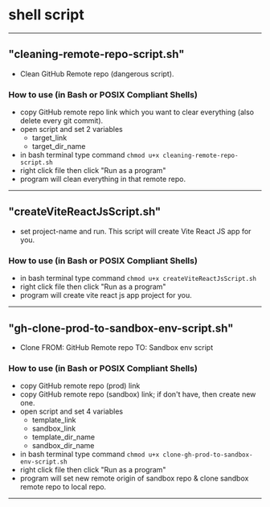 # shell script
---

## "cleaning-remote-repo-script.sh"
- Clean GitHub Remote repo (dangerous script).
### How to use (in Bash or POSIX Compliant Shells)
- copy GitHub remote repo link which you want to clear everything (also delete every git commit).
- open script and set 2 variables
  - target_link
  - target_dir_name
- in bash terminal type command `chmod u+x cleaning-remote-repo-script.sh`
- right click file then click "Run as a program"
- program will clean everything in that remote repo.
---

## "createViteReactJsScript.sh"
- set project-name and run. This script will create Vite React JS app for you.
### How to use (in Bash or POSIX Compliant Shells)
- in bash terminal type command `chmod u+x createViteReactJsScript.sh`
- right click file then click "Run as a program"
- program will create vite react js app project for you.
---
## "gh-clone-prod-to-sandbox-env-script.sh"
- Clone FROM: GitHub Remote repo TO: Sandbox env script
### How to use (in Bash or POSIX Compliant Shells)
- copy GitHub remote repo (prod) link
- copy GitHub remote repo (sandbox) link; if don't have, then create new one.
- open script and set 4 variables
  - template_link
  - sandbox_link
  - template_dir_name
  - sandbox_dir_name
- in bash terminal type command `chmod u+x clone-gh-prod-to-sandbox-env-script.sh`
- right click file then click "Run as a program"
- program will set new remote origin of sandbox repo & clone sandbox remote repo to local repo.
---
